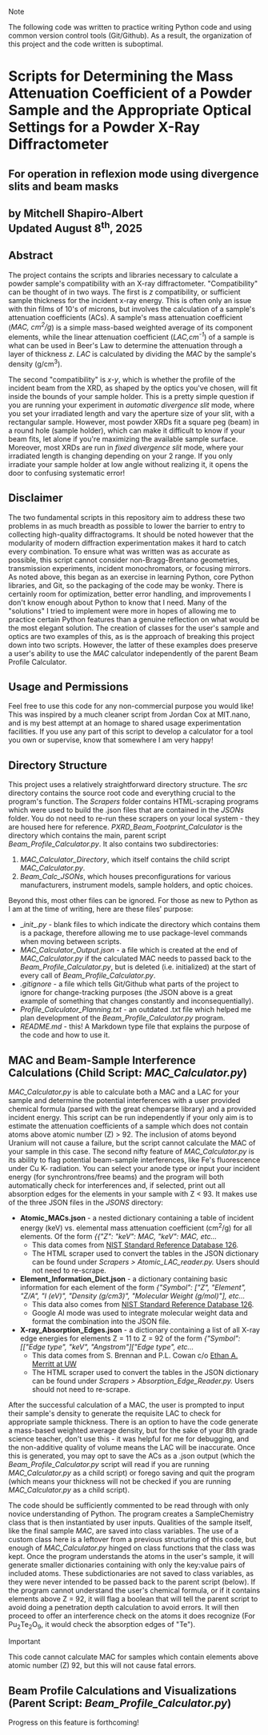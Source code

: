 > [!NOTE]
> The following code was written to practice writing Python code and using common version control tools (Git/Github). As a result, the organization of this project and the code written is suboptimal.

# Scripts for Determining the Mass Attenuation Coefficient of a Powder Sample and the Appropriate Optical Settings for a Powder X-Ray Diffractometer
## __For operation in reflexion mode using divergence slits and beam masks__
**by Mitchell Shapiro-Albert**\
**Updated August 8<sup>th</sup>, 2025**
---

## Abstract
The project contains the scripts and libraries necessary to calculate a powder sample's compatibility with an X-ray diffractometer. "Compatibility" can be thought of in two ways. The first is _z_ compatibility, or sufficient sample thickness for the incident x-ray energy. This is often only an issue with thin films of 10's of microns, but involves the calculation of a sample's attenuation coefficients (ACs). A sample's mass attenuation coefficient (_MAC, cm<sup>2</sup>/g_) is a simple mass-based weighted average of its component elements, while the linear attenuation coefficient (_LAC,cm<sup>-1</sup>_) of a sample is what can be used in Beer's Law to determine the attenuation through a layer of thickness _z_. _LAC_ is calculated by dividing the _MAC_ by the sample's density (g/cm<sup>3</sup>). 

The second "compatibility" is _x-y_, which is whether the profile of the incident beam from the XRD, as shaped by the optics you've chosen, will fit inside the bounds of your sample holder. This is a pretty simple question if you are running your experiment in _automatic divergence slit_ mode, where you set your irradiated length and vary the aperture size of your slit, with a rectangular sample. However, most powder XRDs fit a square peg (beam) in a round hole (sample holder), which can make it difficult to know if your beam fits, let alone if you're maximizing the available sample surface. Moreover, most XRDs are run in _fixed divergence slit_ mode, where your irradiated length is changing depending on your 2<theta> range. If you only irradiate your sample holder at low angle without realizing it, it opens the door to confusing systematic error!

## Disclaimer
The two fundamental scripts in this repository aim to address these two problems in as much breadth as possible to lower the barrier to entry to collecting high-quality diffractograms. It should be noted however that the modularity of modern diffraction experimentation makes it hard to catch every combination. To ensure what was written was as accurate as possible, this script cannot consider non-Bragg-Brentano geometries, transmission experiments, incident monochromators, or focusing mirrors. As noted above, this began as an exercise in learning Python, core Python libraries, and Git, so the packaging of the code may be wonky. There is certainly room for optimization, better error handling, and improvements I don't know enough about Python to know that I need. Many of the "solutions" I tried to implement were more in hopes of allowing me to practice certain Python features than a genuine reflection on what would be the most elegant solution. The creation of classes for the user's sample and optics are two examples of this, as is the approach of breaking this project down into two scripts. However, the latter of these examples does preserve a user's ability to use the _MAC_ calculator independently of the parent Beam Profile Calculator.

## Usage and Permissions
Feel free to use this code for any non-commercial purpose you would like! This was inspired by a much cleaner script from Jordan Cox at MIT.nano, and is my best attempt at an homage to shared usage experimentation facilities. If you use any part of this script to develop a calculator for a tool you own or supervise, know that somewhere I am very happy!

## Directory Structure
This project uses a relatively straightforward directory structure. The _src_ directory contains the source root code and everything crucial to the program's function. The _Scrapers_ folder contains HTML-scraping programs which were used to build the .json files that are contained in the _JSONs_ folder. You do not need to re-run these scrapers on your local system - they are housed here for reference. _PXRD_Beam_Footprint_Calculator_ is the directory which contains the main, parent script _Beam_Profile_Calculator.py_. It also contains two subdirectories:
1. _MAC_Calculator_Directory_, which itself contains the child script _MAC_Calculator.py_. 
2. _Beam_Calc_JSONs_, which houses preconfigurations for various manufacturers, instrument models, sample holders, and optic choices.

Beyond this, most other files can be ignored. For those as new to Python as I am at the time of writing, here are these files' purpose:
+ \__init__._py_ - blank files to which indicate the directory which contains them is a package, therefore allowing me to use package-level commands when moving between scripts.
+ _MAC_Calculator_Output.json_ - a file which is created at the end of _MAC_Calculator.py_ if the calculated MAC needs to passed back to the _Beam_Profile_Calculator.py_, but is deleted (i.e. initialized) at the start of every call of _Beam_Profile_Calculator.py_.
+ _.gitignore_ - a file which tells Git/Github what parts of the project to ignore for change-tracking purposes (the JSON above is a great example of something that changes constantly and inconsequentially).
+ _Profile_Calculator_Planning.txt_ - an outdated .txt file which helped me plan development of the _Beam_Profile_Calculator.py_ program.
+ _README.md_ - this! A Markdown type file that explains the purpose of the code and how to use it.

## MAC and Beam-Sample Interference Calculations (Child Script: _MAC_Calculator.py_)

_MAC_Calculator.py_ is able to calculate both a MAC and a LAC for your sample and determine the potential interferences with a user provided chemical formula (parsed with the great chemparse library) and a provided incident energy. This script can be run independently if your only aim is to estimate the attenuation coefficients of a sample which does not contain atoms above atomic number (Z) > 92. The inclusion of atoms beyond Uranium will not cause a failure, but the script cannot calculate the MAC of your sample in this case. The second nifty feature of _MAC_Calculator.py_ is its ability to flag potential beam-sample interferences, like Fe's fluorescence under Cu K-<alpha> radiation. You can select your anode type or input your incident energy (for synchrontrons/free beams) and the program will both automatically check for interferences and, if selected, print out all absorption edges for the elements in your sample with Z < 93. It makes use of the three JSON files in the _JSONS_ directory:

+ **Atomic_MACs.json** - a nested dictionary containing a table of incident energy (keV) vs. elemental mass attenuation coefficient (cm<sup>2</sup>/g) for all elements. Of the form _{{"Z": "keV": MAC, "keV": MAC, etc..._
  + This data comes from [NIST Standard Reference Database 126](https://physics.nist.gov/PhysRefData/XrayMassCoef/tab3.html).
  + The HTML scraper used to convert the tables in the JSON dictionary can be found under _Scrapers > Atomic_LAC_reader.py._ Users should not need to re-scrape.
+ **Element_Information_Dict.json** - a dictionary containing basic information for each element of the form _{"Symbol": ["Z", "Element", "Z/A", "I (eV)", "Density (g/cm3)", "Molecular Weight (g/mol)"], etc..._
  + This data also comes from [NIST Standard Reference Database 126](https://physics.nist.gov/PhysRefData/XrayMassCoef/tab1.html).
  + Google AI mode was used to integrate molecular weight data and format the combination into the JSON file.
+ **X-ray_Absorption_Edges.json** - a dictionary containing a list of all X-ray edge energies for elements Z = 11 to Z = 92 of the form _{"Symbol": [["Edge type", "keV", "Angstrom"]["Edge type", etc..._
  + This data comes from S. Brennan and P.L. Cowan c/o [Ethan A. Merritt at UW](http://skuld.bmsc.washington.edu/scatter/AS_periodic.html)
  + The HTML scraper used to convert the tables in the JSON dictionary can be found under _Scrapers > Absorption_Edge_Reader.py._ Users should not need to re-scrape.
 
After the successful calculation of a MAC, the user is prompted to input their sample's density to generate the requisite LAC to check for appropriate sample thickness. There is an option to have the code generate a mass-based weighted average density, but for the sake of your 8th grade science teacher, don't use this - it was helpful for me for debugging, and the non-additive quality of volume means the LAC will be inaccurate. Once this is generated, you may opt to save the ACs as a .json output (which the _Beam_Profile_Calculator.py_ script will read if you are running _MAC_Calculator.py_ as a child script) or forego saving and quit the program (which means your thickness will not be checked if you are running _MAC_Calculator.py_ as a child script).

The code should be sufficiently commented to be read through with only novice understanding of Python. The program creates a SampleChemistry class that is then instantiated by user inputs. Qualities of the sample itself, like the final sample _MAC_, are saved into class variables. The use of a custom class here is a leftover from a previous structuring of this code, but enough of  _MAC_Calculator.py_ hinged on class functions that the class was kept. Once the program understands the atoms in the user's sample, it will generate smaller dictionaries containing with only the key:value pairs of included atoms. These subdictionaries are not saved to class variables, as they were never intended to be passed back to the parent script (below). If the program cannot understand the user's chemical formula, or if it contains elements above Z = 92, it will flag a boolean that will tell the parent script to avoid doing a penetration depth calculation to avoid errors. It will then proceed to offer an interference check on the atoms it does recognize (For Pu<sub>2</sub>Te<sub>2</sub>O<sub>9</sub>, it would check the absorption edges of "Te").

> [!IMPORTANT]
> This code cannot calculate MAC for samples which contain elements above atomic number (Z) 92, but this will not cause fatal errors.

## Beam Profile Calculations and Visualizations (Parent Script: _Beam_Profile_Calculator.py_)

Progress on this feature is forthcoming!

